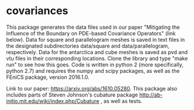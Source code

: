 # covariances
This package generates the data files used in our paper "Mitigating
the Influence of the Boundary on PDE-based Covariance Operators" (link below).
Data for square and parallelogram meshes is saved in text files in the
designated subdirectories data/square and data/parallelogram,
respectively. Data for the antarctica and cube meshes is saved 
as pvd and vtu files in their corresponding locations. 
Clone the library and type "make run" to see how this goes.
Code is written in python 2 (more specifically, python 2.7)
and requires the numpy and scipy packages, as well as the
FEniCS package, version 2016.1.0.

Link to our paper: https://arxiv.org/abs/1610.05280.
This package also includes parts of Steven Johnson's cubature package
http://ab-initio.mit.edu/wiki/index.php/Cubature , as well as tests.
